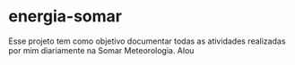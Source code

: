 # energia-somar
Esse projeto tem como objetivo documentar todas as atividades realizadas por mim diariamente na Somar Meteorologia. 
Alou
